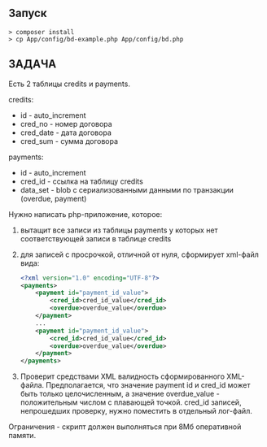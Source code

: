 ## Запуск
```
> composer install
> cp App/config/bd-example.php App/config/bd.php 
```

## ЗАДАЧА

Есть 2 таблицы credits и payments.

credits:
- id        - auto_increment
- cred_no   - номер договора
- cred_date - дата договора
- cred_sum  - сумма договора

payments:
- id       - auto_increment
- cred_id  - ссылка на таблицу credits 
- data_set - blob с сериализованными данными по транзакции (overdue, payment)

Нужно написать php-приложение, которое:
1. вытащит все записи из таблицы payments у которых нет соответствующей записи в таблице credits
2. для записей с просрочкой, отличной от нуля, сформирует xml-файл вида:

    ```xml
   <?xml version="1.0" encoding="UTF-8"?>
    <payments>
        <payment id="payment_id_value">
            <cred_id>cred_id_value</cred_id>
            <overdue>overdue_value</overdue>
        </payment>
        ...
        <payment id="payment_id_value">
            <cred_id>cred_id_value</cred_id>
            <overdue>overdue_value</overdue>
        </payment>
    </payments>
    ```

3. Проверит средствами XML валидность сформированного XML-файла.
Предполагается, что значение payment id и cred_id может быть только целочисленным, 
а значение overdue_value - положительным числом с плавающей точкой.
cred_id записей, непрошедших проверку, нужно поместить в отдельный лог-файл.

Ограничения - скрипт должен выполняться при 8Мб оперативной памяти.